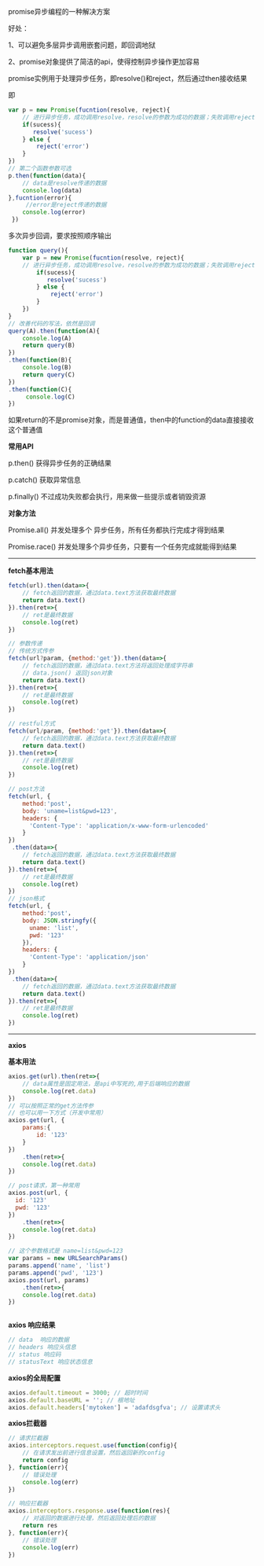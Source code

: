 promise异步编程的一种解决方案

好处：

1、可以避免多层异步调用嵌套问题，即回调地狱

2、promise对象提供了简洁的api，使得控制异步操作更加容易



promise实例用于处理异步任务，即resolve()和reject，然后通过then接收结果

即

```javascript
var p = new Promise(fucntion(resolve, reject){
    // 进行异步任务，成功调用resolve，resolve的参数为成功的数据；失败调用reject，参数为报错        信息
    if(sucess){
       resolve('sucess')
    } else {
        reject('error')
    }                
})
// 第二个函数参数可选
p.then(function(data){
    // data是resolve传递的数据
    console.log(data)
},fucntion(error){
     //error是reject传递的数据
    console.log(error)
 })
```

多次异步回调，要求按照顺序输出

```javascript
function query(){
    var p = new Promise(fucntion(resolve, reject){
    // 进行异步任务，成功调用resolve，resolve的参数为成功的数据；失败调用reject，参数为报错        信息
        if(sucess){
           resolve('sucess')
        } else {
            reject('error')
        }                
	})
}
// 改善代码的写法，依然是回调
query(A).then(function(A){
    console.log(A)
    return query(B)
})
.then(function(B){
    console.log(B)
    return query(C)
})
.then(function(C){
     console.log(C)
})

```

如果return的不是promise对象，而是普通值，then中的function的data直接接收这个普通值

**常用API**

p.then() 获得异步任务的正确结果

p.catch() 获取异常信息

p.finally() 不过成功失败都会执行，用来做一些提示或者销毁资源

 **对象方法**

Promise.all()  并发处理多个 异步任务，所有任务都执行完成才得到结果

Promise.race()  并发处理多个异步任务，只要有一个任务完成就能得到结果

---

**fetch基本用法**

```javascript
fetch(url).then(data=>{
    // fetch返回的数据，通过data.text方法获取最终数据
    return data.text()
}).then(ret=>{
    // ret是最终数据
    console.log(ret)
})

// 参数传递
// 传统方式传参
fetch(url?param, {method:'get'}).then(data=>{
    // fetch返回的数据，通过data.text方法将返回处理成字符串
    // data.json() 返回json对象  
    return data.text()
}).then(ret=>{
    // ret是最终数据
    console.log(ret)
})

// restful方式
fetch(url/param, {method:'get'}).then(data=>{
    // fetch返回的数据，通过data.text方法获取最终数据
    return data.text()
}).then(ret=>{
    // ret是最终数据
    console.log(ret)
})

// post方法
fetch(url, {
    method:'post'，
    body: 'uname=list&pwd=123',
    headers: {
      'Content-Type': 'application/x-www-form-urlencoded'
    }
})
 .then(data=>{
    // fetch返回的数据，通过data.text方法获取最终数据
    return data.text()
}).then(ret=>{
    // ret是最终数据
    console.log(ret)
})
// json格式
fetch(url, {
    method:'post'，
    body: JSON.stringfy({
      uname: 'list',
      pwd: '123'
    }),
    headers: {
      'Content-Type': 'application/json'
    }
})
 .then(data=>{
    // fetch返回的数据，通过data.text方法获取最终数据
    return data.text()
}).then(ret=>{
    // ret是最终数据
    console.log(ret)
})
```

----

**axios**

**基本用法**

```javascript
axios.get(url).then(ret=>{
    // data属性是固定用法，是api中写死的,用于后端响应的数据
    console.log(ret.data)
})
// 可以按照正常的get方法传参
// 也可以用一下方式（开发中常用）
axios.get(url, {
    params:{
        id: '123'
    }
})
    .then(ret=>{
    console.log(ret.data)
})

// post请求，第一种常用
axios.post(url, {
  id: '123'
  pwd: '123'
})
    .then(ret=>{
    console.log(ret.data)
})

// 这个参数格式是 name=list&pwd=123
var params = new URLSearchParams()
params.append('name', 'list')
params.append('pwd', '123')
axios.post(url, params)
    .then(ret=>{
    console.log(ret.data)
})



```

**axios 响应结果**

```javascript
// data  响应的数据
// headers 响应头信息
// status 响应码
// statusText 响应状态信息
```

**axios的全局配置**

```javascript
axios.default.timeout = 3000; // 超时时间
axios.default.baseURL = ''; // 根地址
axios.default.headers['mytoken'] = 'adafdsgfva'; // 设置请求头
```

**axios拦截器**

```javascript
// 请求拦截器
axios.interceptors.request.use(function(config){
    // 在请求发出前进行信息设置，然后返回新的config
    return config
}, function(err){
    // 错误处理
    console.log(err)
})

// 响应拦截器
axios.interceptors.response.use(function(res){
    // 对返回的数据进行处理，然后返回处理后的数据
    return res
}, function(err){
    // 错误处理
    console.log(err)
})
```

